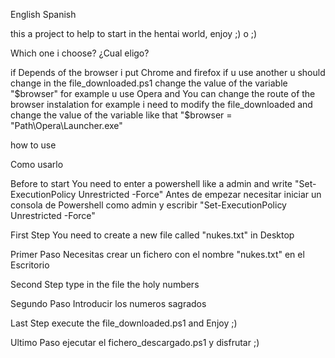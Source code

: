 English Spanish

this a project to help to start in the hentai world, enjoy ;) o ;)

Which one i choose? ¿Cual eligo?

if Depends of the browser i put Chrome and firefox if u use another u should change in the file_downloaded.ps1 change the value of the variable "$browser" for example u use Opera and You can change the route of the browser instalation for example i need to modify the file_downloaded and change the value of the variable like that "$browser = "Path\Opera\Launcher.exe"

how to use

Como usarlo

Before to start You need to enter a powershell like a admin and write "Set-ExecutionPolicy Unrestricted -Force"
Antes de empezar necesitar iniciar un consola de Powershell como admin y escribir "Set-ExecutionPolicy Unrestricted -Force"

First Step You need to create a new file called "nukes.txt" in Desktop

Primer Paso Necesitas crear un fichero con el nombre "nukes.txt" en el Escritorio

Second Step type in the file the holy numbers

Segundo Paso Introducir los numeros sagrados

Last Step execute the file_downloaded.ps1 and Enjoy ;)

Ultimo Paso ejecutar el fichero_descargado.ps1 y disfrutar ;)
